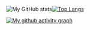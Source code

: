 ![My GitHub stats](https://github-readme-stats.vercel.app/api?username=UnendingGlory&show_icons=true&theme=buefy)[![Top Langs](https://github-readme-stats.vercel.app/api/top-langs/?username=UnendingGlory&layout=compact&theme=buefy&langs_count=10)]()

[![My github activity graph](https://activity-graph.herokuapp.com/graph?username=UnendingGlory&theme=minimal)]()
